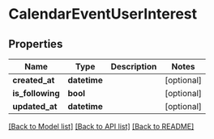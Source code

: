 # CalendarEventUserInterest


## Properties
Name | Type | Description | Notes
------------ | ------------- | ------------- | -------------
**created_at** | **datetime** |  | [optional] 
**is_following** | **bool** |  | [optional] 
**updated_at** | **datetime** |  | [optional] 

[[Back to Model list]](../README.md#documentation-for-models) [[Back to API list]](../README.md#documentation-for-api-endpoints) [[Back to README]](../README.md)


